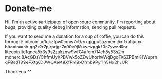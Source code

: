 # Donate-me
Hi. I'm an active participator of open soure community. I'm reporting about bugs, providing quality debug information, sending pull requests.

If you want to send me a donation for a cup of coffie, you can do this throught:
bitcoin:bc1qkzfpw0cmw7c9zyxqjqpu9azmemj5mfxuhjunxt
bitcoincash:qq7z2r7pjrprjgn7c99v9jl8uwrwpgk53s7ywzd6nr
litecoin:ltc1qnea5jr3y9s2zuhznw9wf04afem7f4eh5y53s2m
monero:8AcGDsVChfmUyXPBVwk5oZZwUhorhvWqDgqFX6ZPBmKJWuprnqFBsdT3SeFXtg6DJWQAeM8XfRmBxDrmb9Pyf1h5Hx2huUR

Thank you ^^
